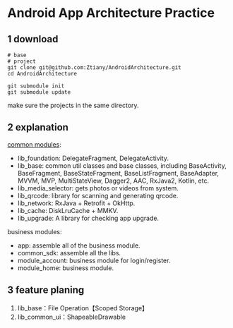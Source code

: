 # Android App Architecture Practice

## 1 download

```shell
# base
# project
git clone git@github.com:Ztiany/AndroidArchitecture.git
cd AndroidArchitecture

git submodule init
git submodule update
```

make sure the projects in the same directory.

## 2 explanation

[common modules](libraries): 

- lib_foundation: DelegateFragment, DelegateActivity.
- lib_base: common util classes and base classes, including BaseActivity, BaseFragment, BaseStateFragment, BaseListFragment, BaseAdapter, MVVM, MVP, MultiStateView, Dagger2, AAC, RxJava2, Kotlin, etc.
- lib_media_selector: gets photos or videos from system.
- lib_qrcode: library for scanning and generating qrcode.
- lib_network: RxJava + Retrofit + OkHttp.
- lib_cache:  DiskLruCache + MMKV.
- lib_upgrade: A library for checking app upgrade.

business modules: 

- app: assemble all of the business module.
- common_sdk: assemble all the libs.
- module_account: business module for login/register.
- module_home: business module.

## 3 feature planing

1. lib_base：File Operation【Scoped Storage】
2. lib_common_ui：ShapeableDrawable
